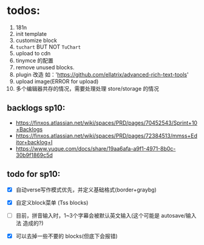 # todos:

1. 181n
2. init template
3. customize block
4. `tuchart` BUT NOT `TuChart`
5. upload to cdn
6. tinymce 的配置
7. remove unused blocks.
8. plugin 改造 如：'https://github.com/ellatrix/advanced-rich-text-tools'
9. upload image(ERROR for upload)
10. 多个编辑器共存的情况，需要处理处理 store/storage 的情况

## backlogs sp10:
- https://finxos.atlassian.net/wiki/spaces/PRD/pages/70452543/Sprint+10+Backlogs
- https://finxos.atlassian.net/wiki/spaces/PRD/pages/72384513/mmss+Editor+backlog+I
- https://www.yuque.com/docs/share/19aa6afa-a9f1-4971-8b0c-30b9f1869c5d

## todo for sp10:
- [x] 自动verse写作模式优先，并定义基础格式(border+graybg)
- [x] 自定义block菜单 (Tss blocks)
- [ ] 目前，拼音输入时，1~3个字幕会被默认英文输入(这个可能是 autosave/输入法 造成的?)
- [x] 可以去掉一些不要的 blocks(但底下会报错)
 
